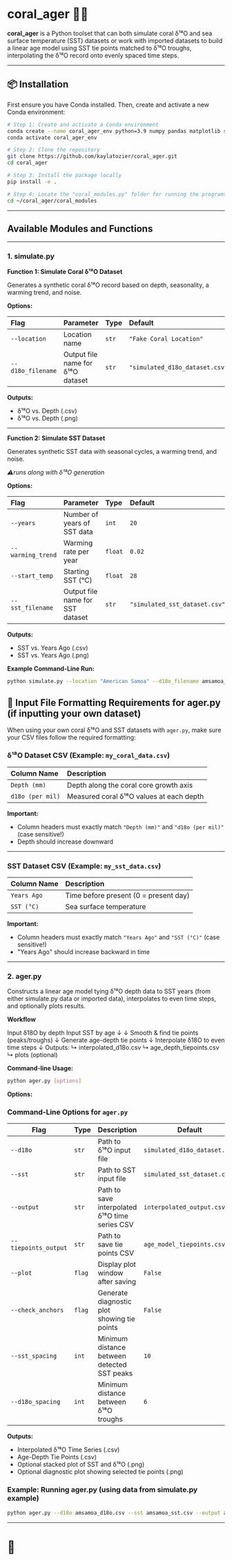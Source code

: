# coral_ager 🪸⏰

**coral_ager** is a Python toolset that can both simulate coral δ¹⁸O and sea surface temperature (SST) datasets or work with imported datasets to build a linear age model using SST tie points matched to δ¹⁸O troughs, interpolating the δ¹⁸O record onto evenly spaced time steps.

---

## 📦 Installation

First ensure you have Conda installed. Then, create and activate a new Conda environment:

```bash
# Step 1: Create and activate a Conda environment
conda create --name coral_ager_env python=3.9 numpy pandas matplotlib scipy os -c conda-forge
conda activate coral_ager_env

# Step 2: Clone the repository
git clone https://github.com/kaylatozier/coral_ager.git
cd coral_ager

# Step 3: Install the package locally
pip install -e .

# Step 4: Locate the "coral_modules.py" folder for running the programs.
cd ~/coral_ager/coral_modules
```
---

## Available Modules and Functions

---

### 1. simulate.py

**Function 1: Simulate Coral δ¹⁸O Dataset**

Generates a synthetic coral δ¹⁸O record based on depth, seasonality, a warming trend, and noise.

**Options:**

| Flag | Parameter | Type | Default |
|:----|:-----------|:----|:--------|
| `--location` | Location name | `str` | `"Fake Coral Location"` |
| `--d18o_filename` | Output file name for δ¹⁸O dataset | `str` | `"simulated_d18o_dataset.csv"` |

**Outputs:**
- δ¹⁸O vs. Depth (.csv)
- δ¹⁸O vs. Depth (.png)

---

**Function 2: Simulate SST Dataset**

Generates synthetic SST data with seasonal cycles, a warming trend, and noise.

*⚠️runs along with δ¹⁸O generation*

**Options:**

| Flag | Parameter | Type | Default |
|:----|:-----------|:----|:--------|
| `--years` | Number of years of SST data | `int` | `20` |
| `--warming_trend` | Warming rate per year | `float` | `0.02` |
| `--start_temp` | Starting SST (°C) | `float` | `28` |
| `--sst_filename` | Output file name for SST dataset | `str` | `"simulated_sst_dataset.csv"` |

**Outputs:**
- SST vs. Years Ago (.csv)
- SST vs. Years Ago (.png)

**Example Command-Line Run:**
```bash
python simulate.py --location "American Samoa" --d18o_filename amsamoa_d18o.csv --years 50 --warming_trend 0.015 --start_temp 25 --sst_filename amsamoa_sst.csv
```

## 📂 Input File Formatting Requirements for ager.py (if inputting your own dataset)

When using your own coral δ¹⁸O and SST datasets with `ager.py`, make sure your CSV files follow the required formatting:

### δ¹⁸O Dataset CSV (Example: `my_coral_data.csv`)

| Column Name | Description |
|:------------|:-------------|
| `Depth (mm)` | Depth along the coral core growth axis |
| `d18o (per mil)` | Measured coral δ¹⁸O values at each depth |

**Important:**
- Column headers must exactly match `"Depth (mm)"` and `"d18o (per mil)"` (case sensitive!)
- Depth should increase downward

---

### SST Dataset CSV (Example: `my_sst_data.csv`)

| Column Name | Description |
|:------------|:-------------|
| `Years Ago` | Time before present (0 = present day) |
| `SST (°C)` | Sea surface temperature |

**Important:**
- Column headers must exactly match `"Years Ago"` and `"SST (°C)"` (case sensitive!)
- "Years Ago" should increase backward in time

---

### 2. ager.py

Constructs a linear age model tying δ¹⁸O depth data to SST years (from either simulate.py data or imported data), interpolates to even time steps, and optionally plots results.

**Workflow**

Input δ18O by depth     Input SST by age
        ↓                      ↓
  Smooth & find tie points (peaks/troughs)
        ↓
  Generate age-depth tie points
        ↓
  Interpolate δ18O to even time steps
        ↓
       Outputs:
        ↳ interpolated_d18o.csv
        ↳ age_depth_tiepoints.csv
        ↳ plots (optional)

**Command-line Usage:**
```bash
python ager.py [options]
```

**Options:**

### Command-Line Options for `ager.py`

| Flag | Type | Description | Default |
|------|------|-------------|---------|
| `--d18o` | `str` | Path to δ¹⁸O input file | `simulated_d18o_dataset.csv` |
| `--sst` | `str` | Path to SST input file | `simulated_sst_dataset.csv` |
| `--output` | `str` | Path to save interpolated δ¹⁸O time series CSV | `interpolated_output.csv`|
| `--tiepoints_output` | `str` | Path to save tie points CSV | `age_model_tiepoints.csv` |
| `--plot` | `flag` | Display plot window after saving | `False` |
| `--check_anchors` | `flag` | Generate diagnostic plot showing tie points | `False` |
| `--sst_spacing` | `int` | Minimum distance between detected SST peaks | `10` |
| `--d18o_spacing` | `int` | Minimum distance between δ¹⁸O troughs | `6` |


**Outputs:**
- Interpolated δ¹⁸O Time Series (.csv)
- Age-Depth Tie Points (.csv)
- Optional stacked plot of SST and δ¹⁸O (.png)
- Optional diagnostic plot showing selected tie points (.png)

### Example: Running ager.py (using data from simulate.py example)

```bash
python ager.py --d18o amsamoa_d18o.csv --sst amsamoa_sst.csv --output amsamoa_interpolated_timeseries.csv --tiepoints_output amsamoa_tiepoints.csv --plot --check_anchors

```
---

# 🐚
